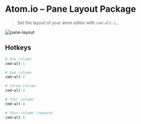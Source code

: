 # Atom.io – Pane Layout Package

> Set the layout of your atom editor with `cmd-alt-1`...

![pane-layout](https://raw.github.com/chemoish/atom-pane-layout/master/demo.gif)

## Hotkeys

```coffeescript
# one column
cmd-alt-1

# two column
cmd-alt-2

# three column
cmd-alt-3

# four column
cmd-alt-4

# four column (square)
cmd-alt-5
```

